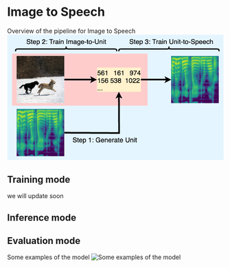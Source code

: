 # Image to Speech
Overview of the pipeline for Image to Speech
![Overview of the pipeline Image to Speech](resource/Overview.png?raw=true)
## Training mode
we will update soon

## Inference mode

## Evaluation mode
Some examples of the model
![Some examples of the model](resource/ExampleI2S_Cap.png?raw=true)
